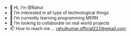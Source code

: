 - 👋 Hi, I’m @Rahul
- 👀 I’m interested in all type of technological things
- 🌱 I’m currently learning programming MERN
- 💞️ I’m looking to collaborate on real world projects
- 📫 How to reach me ... rahulkumar.official222@gmail.com

<!---
CygnusST3RN/CygnusST3RN is a ✨ special ✨ repository because its `README.md` (this file) appears on your GitHub profile.
You can click the Preview link to take a look at your changes.
--->
